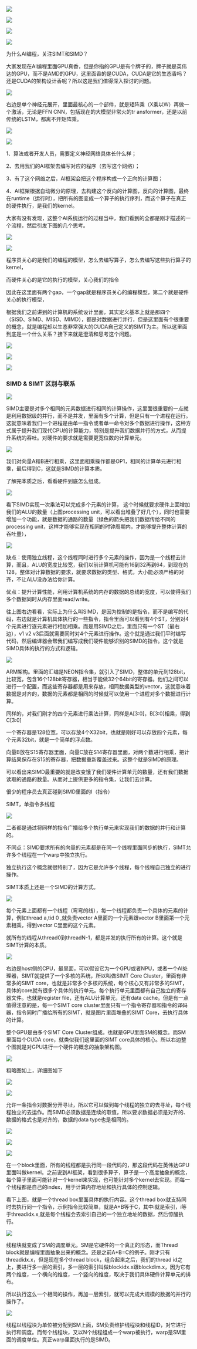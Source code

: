 ![](https://gitee.com/hxc8/images0/raw/master/img/202407172056014.jpg)

![](https://gitee.com/hxc8/images0/raw/master/img/202407172056920.jpg)

 

![](https://gitee.com/hxc8/images0/raw/master/img/202407172057073.jpg)

![](https://gitee.com/hxc8/images0/raw/master/img/202407172057157.jpg)

为什么AI编程，关注SIMT和SIMD？

大家发现在AI编程里面GPU真香，但是你指的GPU是有个牌子的，牌子就是英伟达的GPU，而不是AMD的GPU，这里面香的是CUDA，CUDA是它的生态香吗？还是CUDA的架构设计香呢？所以这是我们值得深入探讨的问题。

![](https://gitee.com/hxc8/images0/raw/master/img/202407172057354.jpg)

右边是单个神经元展开，里面最核心的一个部件，就是矩阵乘（X乘以W）再做一个激活，无论是FFN CNN，包括现在的大模型非常火的tr ansformer，还是以前传统的LSTM，都离不开矩阵乘。

![](https://gitee.com/hxc8/images0/raw/master/img/202407172057517.jpg)

 

![](https://gitee.com/hxc8/images0/raw/master/img/202407172057562.jpg)

1、算法或者开发人员，需要定义神经网络具体长什么样；

2、去用我们的AI框架去编写对应的程序（去写这个网络）；

3、有了这个网络之后，AI框架会把这个程序构成一个正向的计算图；

4、AI框架根据自动微分的原理，去构建这个反向的计算图，反向的计算图，最终在runtime（运行时），把所有的图变成一个算子的执行序列，而这个算子在真正的硬件执行，是我们的kernel。

大家有没有发现，这整个AI系统运行的过程当中，我们看到的全都是刚才描述的一个流程，然后引发下图的几个思考。

![](https://gitee.com/hxc8/images0/raw/master/img/202407172057532.jpg)

![](https://gitee.com/hxc8/images0/raw/master/img/202407172057515.jpg)

程序员关心的是我们的编程的模型，怎么去编写算子，怎么去编写这些执行算子的kernel，

而硬件关心的是它的执行的模型，关心我们的指令

因此在这里面有两个gap，一个gap就是程序员关心的编程模型，第二个就是硬件关心的执行模型，

根据我们之前讲到的计算机的系统设计里面，其实定义基本上就是那四个（SISD、SIMD、MISD、MIMD），都是对数据进行并行，但是这里面有个很重要的概念，就是编程却以生态非常强大的CUDA自己定义的SIMT为主。所以这里面到底是一个什么关系？接下来就是澄清和思考这个问题。

![](https://gitee.com/hxc8/images0/raw/master/img/202407172057530.jpg)

![](https://gitee.com/hxc8/images0/raw/master/img/202407172057592.jpg)

![](https://gitee.com/hxc8/images0/raw/master/img/202407172057633.jpg)

### SIMD & SIMT 区别与联系

![](https://gitee.com/hxc8/images0/raw/master/img/202407172057498.jpg)

SIMD主要是对多个相同的元素数据进行相同的计算操作，这里面很重要的一点就是利用数据级的并行，而不是并发，里面有多个计算，但是只有一个进程在运行。这就意味着我们一个进程是由单一指令或者单一命令对多个数据进行操作，这种方式属于提升我们现代CPU的计算能力，特别是提升我们数据并行的方式，从而提升系统的吞吐。对硬件的要求就是需要更宽位数的计算单元。

![](https://gitee.com/hxc8/images0/raw/master/img/202407172057628.jpg)

我们对向量A和B进行相乘，这里面相乘操作都是OP1，相同的计算单元进行相乘，最后得到C，这就是SIMD的计算本质。

了解完本质之后，看看硬件到底怎么组成。

![](https://gitee.com/hxc8/images0/raw/master/img/202407172057708.jpg)

看下SIMD实现一次乘法可以完成多个元素的计算， 这个时候就要求硬件上面增加我们的ALU的数量（上图processing unit，可以看出堆叠了好几个），同时也需要增加一个功能，就是数据的通路的数量（绿色的箭头把我们数据传给不同的processing unit，这样才能够实现在相同的时钟周期内，才能够提升整体计算的吞吐量），

![](https://gitee.com/hxc8/images0/raw/master/img/202407172057037.jpg)

缺点：使用独立线程，这个线程同时进行多个元素的操作，因为是一个线程去计算，而且，ALU的宽度比较宽，我们以前计算机可能有16到32再到64，到现在的128，整体对计算数据的要求，就要求数据的类型、格式，大小能必须严格的对齐，不让ALU没办法给你计算。

优点：提升计算性能，利用计算机系统的内存的数据的总线的宽度，可以使得我们多个数据同时从内存里面read/write。

往上图右边看看，实际上为什么叫SIMD，是因为控制的是指令，而不是编写的代码，右边就是计算机具体执行的一些指令，指令里面可以看到有4个ST，分别对4个元素进行逐元素进行相加相乘。而是用SIMD之后，里面只有一个ST（最右边），v1 v2 v3后面就需要同时对4个元素进行操作。这个就是通过我们平时编写代码，然后编译器会帮我们编写成我们硬件能够识别的SIMD的指令。这个就是SIMD具体的执行的方式和逻辑。

![](https://gitee.com/hxc8/images0/raw/master/img/202407172057419.jpg)

 ARM架构。里面的汇编是NEON指令集，就引入了SIMD，整体的单元到128bit，比较宽，包含16个128bit寄存器，相当于能做32个64bit的寄存器。他们之间可以进行一个配置，而这些寄存器都是用来存放，相同数据类型的vector，这就意味着数据是对齐的，数据的元素都是相同的时候就可以使用一个进程对多个数据进行计算。

同样的，对我们刚才的四个元素进行乘法计算，同样是A[3:0]，B[3:0]相乘，得到C[3:0]

 一个寄存器是128位宽，可以存放4个X32bit，也就是刚好可以存放四个元素，每个元素32bit，就是一个简单的浮点数。

向量B放在S15寄存器里面，向量C放在S14寄存器里面，对两个数进行相乘，把计算结果保存在S15的寄存器，把数据重新覆盖过来。这整个就是SIMD的原理。

可以看出来SIMD最重要的就是改变饿了我们硬件计算单元的数量，还有我们数据读取的通路的数量。从而对上提供更多的指令集，让我们去计算。

很少的程序员去真正碰到SIMD里面的I（指令）

SIMT，单指令多线程

![](https://gitee.com/hxc8/images0/raw/master/img/202407172057658.jpg)

二者都是通过将同样的指令广播给多个执行单元来实现我们的数据的并行和计算的。

不同点：SIMD要求所有的向量的元素都是在同一个线程里面同步的执行，SIMT允许多个线程在一个warp中独立执行。

独立执行这个概念就很特别了，因为它是允许多个线程，每个线程自己独立的进行操作。

SIMT本质上还是一个SIMD的计算方式。

![](https://gitee.com/hxc8/images0/raw/master/img/202407172057810.jpg)

每个元素上面都有一个线程（弯弯的线），每一个线程都负责一个具体的元素的计算，例如thread a,tid 0 ,就负责vector A里面的一个元素跟vector B里面第一个元素相乘，得到vector C里面的这个元素。

就所有的线程从thread0到threadN-1，都是并发的执行所有的计算。这个就是SIMT计算的本质。

![](https://gitee.com/hxc8/images0/raw/master/img/202407172057888.jpg)

右边是host侧的CPU，最里面，可以假设它为一个GPU或者NPU，或者一个AI处理器，SIMT就提供了一个多核的系统，所以叫做SIMT Core Cluster，里面有非常多的SIMT core，也就是非常多个多核的系统，每个核心又有非常多的SIMT，具体的core就有很多个具体的执行单元。每个执行单元里面都有自己独立的寄存器文件。也就是register file，还有ALU计算单元，还有data cache。但是有一点值得注意的是，每一个SIMT core cluster里面只有一个指令寄存器和指令的译码器，指令同时广播给所有的SIMT，就是图片里面堆叠的SIMT Core，去执行具体的计算。

整个GPU是由多个SIMT Core Cluster组成。也就是GPU里面SM的概念。而SM里面每个CUDA core，就类似我们这里面的SIMT core具体的核心。所以右边整个图就是对GPU进行一个硬件的概念的抽象架构图。

![](https://gitee.com/hxc8/images0/raw/master/img/202407172057960.jpg)

粗略图如上，详细图如下

![](https://gitee.com/hxc8/images0/raw/master/img/202407172058203.jpg)

![](https://gitee.com/hxc8/images0/raw/master/img/202407172058320.jpg)

允许一条指令对数据分开寻址，所以它可以做到每个线程的独立的去寻址，每个线程独立的去运作。而SIMD必须数据是连续的取值，所以要求数据必须是对齐的、数据的格式也是对齐的，数据的data type也是相同的。

![](https://gitee.com/hxc8/images0/raw/master/img/202407172058428.jpg)

![](https://gitee.com/hxc8/images0/raw/master/img/202407172058606.jpg)

![](https://gitee.com/hxc8/images0/raw/master/img/202407172058597.jpg)

在一个block里面，所有的线程都是执行同一段代码的，那这段代码在英伟达GPU里面叫做kernel。之前说到AI框架，看到很多算子，算子是一个高度抽象的概念，每个算子里面可能针对一个kernel来实现，也可能针对多个kernel去实现。而每一个线程都是自己的index，用于计算内存地址和执行具体的控制逻辑。

看下上图，就是一个thread box里面具体的执行内容。这个thread box就支持同时去执行同一个指令，示例指令比较简单，就是A+B等于C，其中i就是索引，i等于threadidx.x,就是每个线程会去索引自己的一个独立地址的数据，然后惊醒执行。

 

![](https://gitee.com/hxc8/images0/raw/master/img/202407172058562.jpg)

线程块就变成了SM的调度单元。SM是它硬件的一个真正的形态，而Thread block就是编程里面抽象出来的概念。还是之前A+B=C的例子。刚才只有threadidx.x，但是现在多个thread block，组合起来之后，我们的thread id之上，要进行多一层的索引，多一层的索引叫做blockidx.x跟blockdim.x，因为它有两个维度，一个横向的维度，一个竖向的维度，取决于我们具体硬件计算单元的排布。

所以执行这么一个相同的操作，再加一层索引，就可以完成大规模的数据的并行的操作了。

![](https://gitee.com/hxc8/images0/raw/master/img/202407172058745.jpg)

线程以线程块为单位被分配到SM上面，SM负责维护线程块和线程ID，对它进行执行和调度。而每个线程块，又以N个线程组成一个warp被执行，warp是SM里面的调度单位。真正warp里面执行的是SIMD。